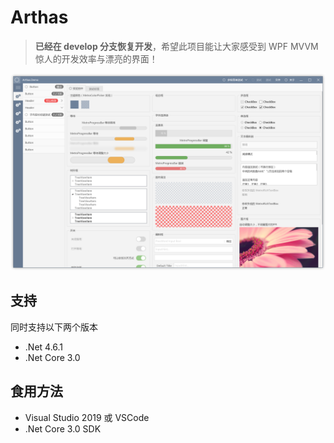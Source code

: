 # Arthas

> **已经在 develop 分支恢复开发**，希望此项目能让大家感受到 WPF MVVM 惊人的开发效率与漂亮的界面！

![](Screenshots/1.png)

## 支持

同时支持以下两个版本

- .Net 4.6.1
- .Net Core 3.0

## 食用方法

 - Visual Studio 2019 或 VSCode
 - .Net Core 3.0 SDK
